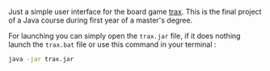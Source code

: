 Just a simple user interface for the board game [trax](http://www.gamerz.net/pbmserv/trax.html "rules"). This is the final project of a Java course during first year of a master's degree. 

For launching you can simply open the `trax.jar` file, if it does nothing launch the `trax.bat` file or use this command in your terminal :
```Bash
java -jar trax.jar
```
